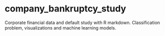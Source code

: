 # company_bankruptcy_study
Corporate financial data and default study with R markdown. Classification problem, visualizations and machine learning models.
